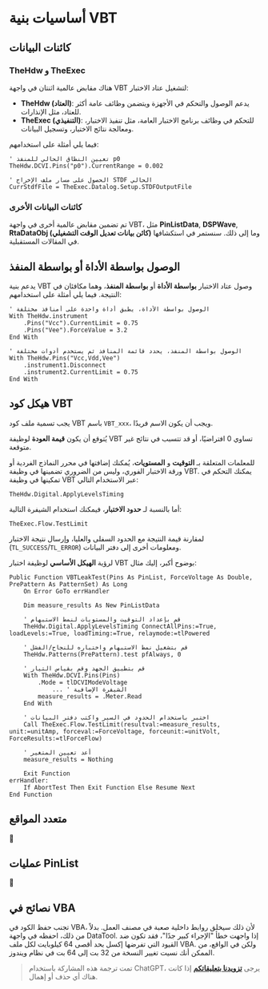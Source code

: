 # أساسيات بنية VBT

## كائنات البيانات

### TheHdw و TheExec

هناك مقابض عالمية اثنتان في واجهة VBT لتشغيل عتاد الاختبار:

- **TheHdw (العتاد)**: يدعم الوصول والتحكم في الأجهزة ويتضمن وظائف عامة أكثر للعتاد، مثل الإنذارات.
- **TheExec (التنفيذي)**: للتحكم في وظائف برنامج الاختبار العامة، مثل تنفيذ الاختبار، ومعالجة نتائج الاختبار، وتسجيل البيانات.

فيما يلي أمثلة على استخدامهم:

```vbscript
' تعيين النطاق الحالي للمنفذ p0
TheHdw.DCVI.Pins("p0").CurrentRange = 0.002
```

```vbscript
' الحصول على مسار ملف الإخراج STDF الحالي
CurrStdfFile = TheExec.Datalog.Setup.STDFOutputFile
```

### كائنات البيانات الأخرى

تم تضمين مقابض عالمية أخرى في واجهة VBT، مثل **PinListData**, **DSPWave**, **RtaDataObj (كائن بيانات تعديل الوقت التشغيلي)** وما إلى ذلك. سنستمر في استكشافها في المقالات المستقبلية.

## الوصول بواسطة الأداة أو بواسطة المنفذ

يدعم بنية VBT وصول عتاد الاختبار **بواسطة الأداة** أو **بواسطة المنفذ**، وهما مكافئان في النتيجة. فيما يلي أمثلة على استخدامهم:

```vbscript
' الوصول بواسطة الأداة، يطبق أداة واحدة على أمنافذ مختلفة
With TheHdw.instrument
    .Pins("Vcc").CurrentLimit = 0.75
    .Pins("Vee").ForceValue = 3.2
End With
```

```vbscript
' الوصول بواسطة المنفذ، يحدد قائمة المنافذ ثم يستخدم أدوات مختلفة
With TheHdw.Pins("Vcc,Vdd,Vee")
    .instrument1.Disconnect
    .instrument2.CurrentLimit = 0.75
End With
```

## هيكل كود VBT

يجب تسمية ملف كود VBT باسم `VBT_xxx`، ويجب أن يكون الاسم فريدًا.

يُتوقع أن يكون **قيمة العودة** لوظيفة VBT تساوي 0 افتراضيًا، أو قد تتسبب في نتائج غير متوقعة.

للمعلمات المتعلقة بـ **التوقيت** و **المستويات**، يُمكنك إضافتها في محرر النماذج الفردية أو ورقة الاختبار الفوري، وليس من الضروري تضمينها في وظيفة VBT. يمكنك التحكم في تمكينها في وظيفة VBT عبر الاستخدام التالي:

```vbscript
TheHdw.Digital.ApplyLevelsTiming
```

أما بالنسبة لـ **حدود الاختبار**، فيمكنك استخدام الشيفرة التالية:

```vbscript
TheExec.Flow.TestLimit
```

لمقارنة قيمة النتيجة مع الحدود السفلى والعليا، وإرسال نتيجة الاختبار (`TL_SUCCESS`/`TL_ERROR`) ومعلومات أخرى إلى دفتر البيانات.

لرؤية **الهيكل الأساسي** لوظيفة اختبار VBT بوضوح أكبر، إليك مثال:

```vbscript
Public Function VBTLeakTest(Pins As PinList, ForceVoltage As Double, PrePattern As PatternSet) As Long
    On Error GoTo errHandler

    Dim measure_results As New PinListData

    ' قم بإعداد التوقيت والمستويات لنمط الاستبهام
    TheHdw.Digital.ApplyLevelsTiming ConnectAllPins:=True, loadLevels:=True, loadTiming:=True, relaymode:=tlPowered

    ' قم بتشغيل نمط الاستبهام واختباره للنجاح/الفشل
    TheHdw.Patterns(PrePattern).test pfAlways, 0

    ' قم بتطبيق الجهد وقم بقياس التيار
    With TheHdw.DCVI.Pins(Pins)
        .Mode = tlDCVIModeVoltage
            ... ' الشيفرة الإضافية
        measure_results = .Meter.Read
    End With

    ' اختبر باستخدام الحدود في السير واكتب دفتر البيانات
    Call TheExec.Flow.TestLimit(resultval:=measure_results, unit:=unitAmp, forceval:=ForceVoltage, forceunit:=unitVolt, ForceResults:=tlForceFlow)

    ' أعد تعيين المتغير
    measure_results = Nothing

    Exit Function
errHandler:
    If AbortTest Then Exit Function Else Resume Next
End Function
```

## متعدد المواقع

🚧

## عمليات PinList

🚧

## نصائح في VBA


تجنب حفظ الكود في VBA، لأن ذلك سيخلق روابط داخلية صعبة في مصنف العمل. بدلاً من ذلك، احفظه في واجهة DataTool.
إذا واجهت خطأ "الإجراء كبير جدًا"، فقد تكون ضد القيود التي تفرضها إكسل بحد أقصى 64 كيلوبايت لكل ملف VBA. ولكن في الواقع، من الممكن أنك نسيت تغيير النسخة من 32 بت إلى 64 بت في نظام ويندوز.

> تمت ترجمة هذه المشاركة باستخدام ChatGPT، يرجى [**تزويدنا بتعليقاتكم**](https://github.com/linyuxuanlin/Wiki_MkDocs/issues/new) إذا كانت هناك أي حذف أو إهمال.